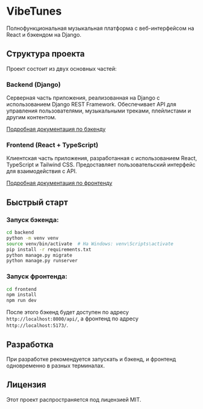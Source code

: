 # VibeTunes

Полнофункциональная музыкальная платформа с веб-интерфейсом на React и бэкендом на Django.

## Структура проекта

Проект состоит из двух основных частей:

### Backend (Django)

Серверная часть приложения, реализованная на Django с использованием Django REST Framework. Обеспечивает API для управления пользователями, музыкальными треками, плейлистами и другим контентом.

[Подробная документация по бэкенду](backend/README.md)

### Frontend (React + TypeScript)

Клиентская часть приложения, разработанная с использованием React, TypeScript и Tailwind CSS. Предоставляет пользовательский интерфейс для взаимодействия с API.

[Подробная документация по фронтенду](frontend/README.md)

## Быстрый старт

### Запуск бэкенда:

```bash
cd backend
python -m venv venv
source venv/bin/activate  # На Windows: venv\Scripts\activate
pip install -r requirements.txt
python manage.py migrate
python manage.py runserver
```

### Запуск фронтенда:

```bash
cd frontend
npm install
npm run dev
```

После этого бэкенд будет доступен по адресу `http://localhost:8000/api/`, а фронтенд по адресу `http://localhost:5173/`.

## Разработка

При разработке рекомендуется запускать и бэкенд, и фронтенд одновременно в разных терминалах.

## Лицензия

Этот проект распространяется под лицензией MIT.
